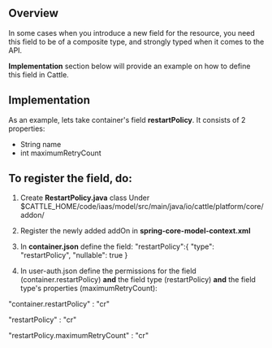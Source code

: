 Overview
----------------
In some cases when you introduce a new field for the resource, you need this field to be of a composite type, and strongly typed when it comes to the API.

**Implementation** section below will provide an example on how to define this field in Cattle.

Implementation
---------------
As an example, lets take container's field **restartPolicy**. It consists of 2 properties:

* String name
* int maximumRetryCount

## To register the field, do:

1. Create **RestartPolicy.java** class Under $CATTLE_HOME/code/iaas/model/src/main/java/io/cattle/platform/core/addon/

2. Register the newly added addOn in **spring-core-model-context.xml**

3. In **container.json** define the field: 
"restartPolicy":{
    "type": "restartPolicy",
    "nullable": true
 }

4. In user-auth.json define the permissions for the field (container.restartPolicy) **and** the field type (restartPolicy) **and** the field type's properties (maximumRetryCount):

"container.restartPolicy" : "cr"

"restartPolicy" : "cr"

"restartPolicy.maximumRetryCount" : "cr"

